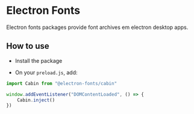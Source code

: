 # Electron Fonts

Electron fonts packages provide font archives em electron desktop apps.

## How to use

* Install the package

* On your `preload.js`, add:

```ts
import Cabin from "@electron-fonts/cabin"

window.addEventListener("DOMContentLoaded", () => {
    Cabin.inject()
})
```